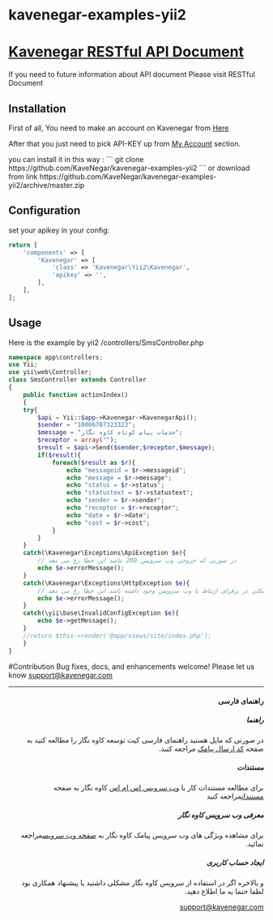 # kavenegar-examples-yii2
# <a href="http://kavenegar.com/rest.html">Kavenegar RESTful API Document</a>
If you need to future information about API document Please visit RESTful Document

## Installation
<p>
First of all, You need to make an account on Kavenegar from <a href="https://panel.kavenegar.com/Client/Membership/Register">Here</a>
</p>
<p>
After that you just need to pick API-KEY up from <a href="http://panel.kavenegar.com/Client/setting/index">My Account</a> section.
</p>
you can install it in this way :
```
git clone https://github.com/KaveNegar/kavenegar-examples-yii2
```
or download from link
https://github.com/KaveNegar/kavenegar-examples-yii2/archive/master.zip


Configuration
-----
set your apikey in your config:
```php
return [
	'components' => [
		'Kavenegar' => [
			'class' => 'Kavenegar\Yii2\Kavenegar',
			'apikey' => '',
		],
	],
];
```

Usage
-----
Here is the example by yii2
/controllers/SmsController.php
```php
namespace app\controllers;
use Yii;
use yii\web\Controller;
class SmsController extends Controller
{
    public function actionIndex()
    {	
	try{
		$api = Yii::$app->Kavenegar->KavenegarApi();
		$sender = "10006707323323";
		$message = "خدمات پیام کوتاه کاوه نگار";
		$receptor = array("");
		$result = $api->Send($sender,$receptor,$message);
		if($result){
			foreach($result as $r){
				echo "messageid = $r->messageid";
				echo "message = $r->message";
				echo "status = $r->status";
				echo "statustext = $r->statustext";
				echo "sender = $r->sender";
				echo "receptor = $r->receptor";
				echo "date = $r->date";
				echo "cost = $r->cost";
			}       
		}
	}
	catch(\Kavenegar\Exceptions\ApiException $e){
		// در صورتی که خروجی وب سرویس 200 نباشد این خطا رخ می دهد
		echo $e->errorMessage();
	}
	catch(\Kavenegar\Exceptions\HttpException $e){
		// در زمانی که مشکلی در برقرای ارتباط با وب سرویس وجود داشته باشد این خطا رخ می دهد
		echo $e->errorMessage();
	}
	catch(\yii\base\InvalidConfigException $e){
		echo $e->getMessage();
	}	
	//return $this->render('@app/views/site/index.php');   
	}  
}
```
#Contribution
Bug fixes, docs, and enhancements welcome! Please let us know <a href="mailto:support@kavenegar.com?Subject=SDK" target="_top">support@kavenegar.com</a>
<hr>

<div dir='rtl'>

<h4 id="">راهنمای فارسی</h4>
<h5 id="-1">راهنما</h5>
<p>در صورتی که مایل هستید راهنمای فارسی کیت توسعه کاوه نگار را مطالعه کنید به صفحه
<a href="http://kavenegar.com/sdk.html">کد ارسال پیامک</a> 
مراجعه کنید.</p>
<h5 id="-2">مستندات</h5>
<p>برای مطالعه مستندات کار با
<a href="http://kavenegar.com"> وب سرویس اس ام اس</a>
کاوه نگار به صفحه <a href="http://kavenegar.com/rest.html">مستندات</a>مراجعه کنید</p>
<h5 id="-3">معرفی وب سرویس کاوه نگار</h5>
<p>برای مشاهده ویژگی های وب سرویس پیامک کاوه نگار به <a href="http://kavenegar.com/%D9%88%D8%A8%D8%B3%D8%B1%D9%88%DB%8C%D8%B3-%D9%BE%DB%8C%D8%A7%D9%85%DA%A9.html">صفحه  وب سرویس</a>مراجعه نمائید.</p>
<h5 id="-4">ایجاد حساب کاربری</h5>
<p>و بالاخره اگر در استفاده از سرویس کاوه نگار مشکلی داشتید یا پیشنهاد همکاری  بود لطفا حتما به ما اطلاع دهید.</p>
<p><a href="mailto:support@kavenegar.com">support@kavenegar.com</a></p>
</div>

</p>
</div>

